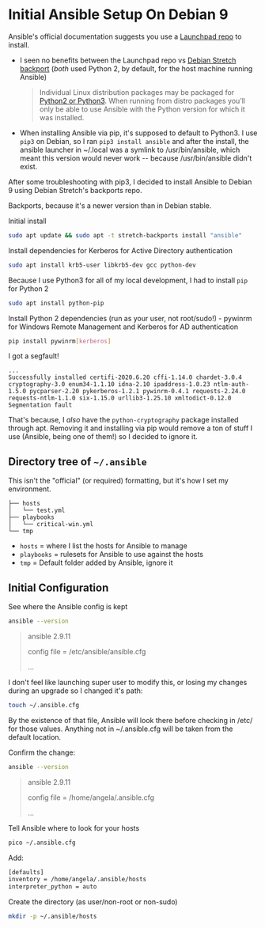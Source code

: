 # Initial Ansible Setup On Debian 9

Ansible's official documentation suggests you use a [Launchpad repo](https://docs.ansible.com/ansible/latest/installation_guide/intro_installation.html#installing-ansible-on-debian) to install.

- I seen no benefits between the Launchpad repo vs [Debian Stretch backport](https://packages.debian.org/stretch-backports/ansible) (_both_ used Python 2, by default, for the host machine running Ansible)

  > Individual Linux distribution packages may be packaged for [Python2 or Python3](https://docs.ansible.com/ansible/latest/reference_appendices/python_3_support.html). When running from distro packages you’ll only be able to use Ansible with the Python version for which it was installed.

- When installing Ansible via pip, it's supposed to default to Python3. I use `pip3` on Debian, so I ran `pip3 install ansible` and after the install, the ansible launcher in ~/.local was a symlink to /usr/bin/ansible, which meant this version would never work -- because /usr/bin/ansible didn't exist.

After some troubleshooting with pip3, I decided to install Ansible to Debian 9 using Debian Stretch's backports repo.

Backports, because it's a newer version than in Debian stable.

Initial install

```bash
sudo apt update && sudo apt -t stretch-backports install "ansible"
```

Install dependencies for Kerberos for Active Directory authentication

```bash
sudo apt install krb5-user libkrb5-dev gcc python-dev
```

Because I use Python3 for all of my local development, I had to install `pip` for Python 2

```bash
sudo apt install python-pip
```

Install Python 2 dependencies (run as your user, not root/sudo!) - pywinrm for Windows Remote Management and Kerberos for AD authentication

```bash
pip install pywinrm[kerberos]
```

I got a segfault!

```text
...
Successfully installed certifi-2020.6.20 cffi-1.14.0 chardet-3.0.4 cryptography-3.0 enum34-1.1.10 idna-2.10 ipaddress-1.0.23 ntlm-auth-1.5.0 pycparser-2.20 pykerberos-1.2.1 pywinrm-0.4.1 requests-2.24.0 requests-ntlm-1.1.0 six-1.15.0 urllib3-1.25.10 xmltodict-0.12.0
Segmentation fault
```

That's because, I _also_ have the `python-cryptography` package installed through apt. Removing it and installing via pip would remove a ton of stuff I use (Ansible, being one of them!) so I decided to ignore it.

## Directory tree of `~/.ansible`

This isn't the "official" (or required) formatting, but it's how I set my environment.

```text
├── hosts
│   └── test.yml
├── playbooks
│   └── critical-win.yml
└── tmp
```

- `hosts` = where I list the hosts for Ansible to manage
- `playbooks` = rulesets for Ansible to use against the hosts
- `tmp` = Default folder added by Ansible, ignore it

## Initial Configuration

See where the Ansible config is kept

```bash
ansible --version
```

> ansible 2.9.11
>
> config file = /etc/ansible/ansible.cfg
>
> ...

I don't feel like launching super user to modify this, or losing my changes during an upgrade so I changed it's path:

```bash
touch ~/.ansible.cfg
```

By the existence of that file, Ansible will look there before checking in /etc/ for those values. Anything not in ~/.ansible.cfg will be taken from the default location.

Confirm the change:

```bash
ansible --version
```

> ansible 2.9.11
>
> config file = /home/angela/.ansible.cfg
>
> ...

Tell Ansible where to look for your hosts

```bash
pico ~/.ansible.cfg
```

Add:

```bash
[defaults]
inventory = /home/angela/.ansible/hosts
interpreter_python = auto
```

Create the directory (as user/non-root or non-sudo)

```bash
mkdir -p ~/.ansible/hosts
```
